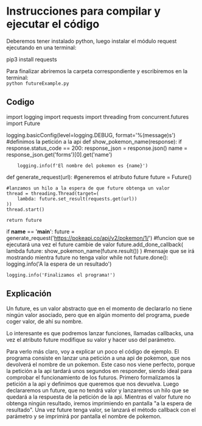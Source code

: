 # Instrucciones para compilar y ejecutar el código
Deberemos tener instalado python, luego instalar el módulo request ejecutando en una terminal:

pip3 install requests

Para finalizar abriremos la carpeta correspondiente y escribiremos en la terminal:  
`python futureExample.py`

## Codigo
import logging
import requests
import threading
from concurrent.futures import Future

logging.basicConfig(level=logging.DEBUG, format='%(message)s')
#definimos la petición a la api
def show_pokemon_name(response):
    if response.status_code == 200:
        response_json = response.json()
        name = response_json.get('forms')[0].get('name')

        logging.info(f'El nombre del pokemon es {name}')

def generate_request(url):
    #generemos el atributo future
    future = Future()
 
    #lanzamos un hilo a la espera de que future obtenga un valor
    thread = threading.Thread(target=(
        lambda: future.set_result(requests.get(url))
    ))
    thread.start()

    return future

if __name__ == '__main__':
    future = generate_request('https://pokeapi.co/api/v2/pokemon/1/')
    #funcion que se ejecutará una vez el future cambie de valor
    future.add_done_callback(
        lambda future: show_pokemon_name(future.result())
    )
    #mensaje que se irá mostrando mientra future no tenga valor
    while not future.done():
        logging.info('A la espera de un resultado')

    logging.info('Finalizamos el programa!')

## Explicación
Un future, es un valor abstracto que en el momento de declararlo no tiene ningún valor asociado, pero que en algún momento del programa, puede coger valor, de ahí su nombre.

Lo interesante es que podremos lanzar funciones, llamadas callbacks, una vez el atributo future modifique su valor y hacer uso del parámetro.

Para verlo más claro, voy a explicar un poco el código de ejemplo. El programa consiste en lanzar una petición a una api de pokemon, que nos devolverá el nombre de un pokemon. Este caso nos viene perfecto, porque la petición a la api tardará unos segundos en responder, siendo ideal para comprobar el funcionamiento de los futuros.
Primero formalizamos la petición a la api y definimos que queremos que nos devuelva. Luego declararemos un future, que no tendrá valor y lanzaremos un hilo que se quedará a la respuesta de la petición de la api. 
Mientras el valor future no obtenga ningún resultado, iremos imprimiendo en pantalla "a la espera de resultado".
Una vez future tenga valor, se lanzará el método callback con el parámetro y se imprimirá por pantalla el nombre de pokemon.